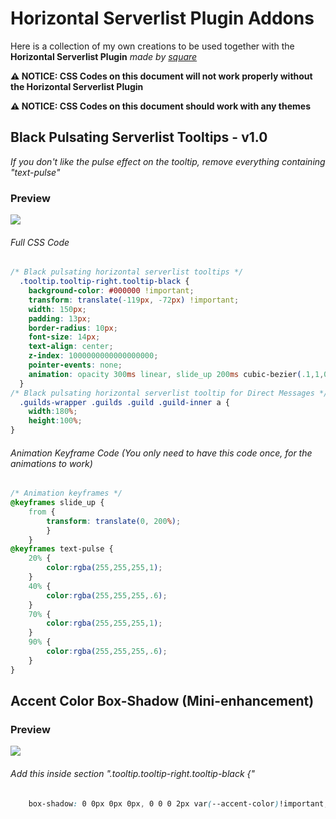 # Horizontal Serverlist Plugin Addons
Here is a collection of my own creations to be used together with the **Horizontal Serverlist Plugin** *made by [square](https://github.com/Inve1951)*

**__⚠ NOTICE: CSS Codes on this document will not work properly without the Horizontal Serverlist Plugin__**

**__⚠ NOTICE: CSS Codes on this document should work with any themes__**


## Black Pulsating Serverlist Tooltips - v1.0
*If you don't like the pulse effect on the tooltip, remove everything containing "text-pulse"*

### Preview
![](https://vgy.me/rc4Z8h.gif)
###### Full CSS Code
```css
/* Black pulsating horizontal serverlist tooltips */
  .tooltip.tooltip-right.tooltip-black {
    background-color: #000000 !important;
    transform: translate(-119px, -72px) !important;
    width: 150px;
    padding: 13px;
    border-radius: 10px;
    font-size: 14px;
    text-align: center;
    z-index: 1000000000000000000;
    pointer-events: none;
    animation: opacity 300ms linear, slide_up 200ms cubic-bezier(.1,1,0,1), text-pulse 2s ease infinite;
  }
/* Black pulsating horizontal serverlist tooltip for Direct Messages */
  .guilds-wrapper .guilds .guild .guild-inner a {
    width:180%;
    height:100%;
}
```
###### Animation Keyframe Code (You only need to have this code once, for the animations to work)
```css
/* Animation keyframes */
@keyframes slide_up {
    from {
        transform: translate(0, 200%);
        }
    }
@keyframes text-pulse {
    20% {
        color:rgba(255,255,255,1);
    }
    40% {
        color:rgba(255,255,255,.6);
    }
    70% {
        color:rgba(255,255,255,1);
    }
    90% {
        color:rgba(255,255,255,.6);
    }
}
```
## Accent Color Box-Shadow (Mini-enhancement)
### Preview
![](https://vgy.me/uwqtDz.gif)
###### Add this inside section ".tooltip.tooltip-right.tooltip-black {"
```css
    box-shadow: 0 0px 0px 0px, 0 0 0 2px var(--accent-color)!important;
